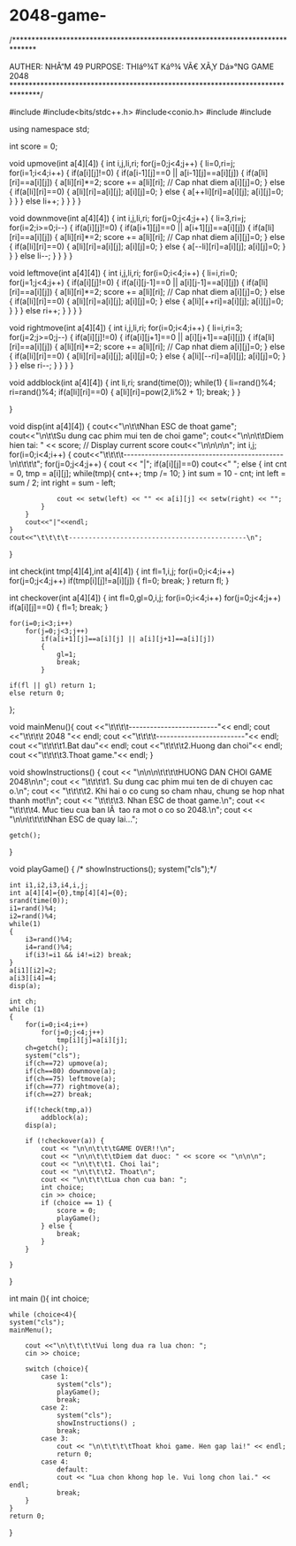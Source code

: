 # 2048-game-
/******************************************************************************

AUTHER: NHÃ“M 49
PURPOSE: THIáº¾T Káº¾ VÃ€ XÃ‚Y Dá»°NG GAME 2048
*******************************************************************************/

#include <iostream>
#include<bits/stdc++.h>
#include<conio.h>
#include <string>
#include <cstdlib>

using namespace std;

int score = 0;

void upmove(int a[4][4])
{
	int i,j,li,ri;
	for(j=0;j<4;j++)
	{
		li=0,ri=j;
		for(i=1;i<4;i++)
		{
			if(a[i][j]!=0)
			{
				if(a[i-1][j]==0 || a[i-1][j]==a[i][j])
				{
					if(a[li][ri]==a[i][j])
					{
						a[li][ri]*=2;
						score += a[li][ri]; // Cap nhat diem
						a[i][j]=0;
					}
					else
					{
						if(a[li][ri]==0)
						{
							a[li][ri]=a[i][j];
							a[i][j]=0;
						}
						else
						{
							a[++li][ri]=a[i][j];
							a[i][j]=0;
						}
					}
				}
				else li++;
			}
		}
	}
}

void downmove(int a[4][4])
{
	int i,j,li,ri;
	for(j=0;j<4;j++)
	{
		li=3,ri=j;
		for(i=2;i>=0;i--)
		{
			if(a[i][j]!=0)
			{
				if(a[i+1][j]==0 || a[i+1][j]==a[i][j])
				{
					if(a[li][ri]==a[i][j])
					{
						a[li][ri]*=2;
						score += a[li][ri]; // Cap nhat diem
						a[i][j]=0;
					}
					else
					{
						if(a[li][ri]==0)
						{
							a[li][ri]=a[i][j];
							a[i][j]=0;
						}
						else
						{
							a[--li][ri]=a[i][j];
							a[i][j]=0;
						}
					}
				}
				else li--;
			}
		}
	}
}

void leftmove(int a[4][4])
{
	int i,j,li,ri;
	for(i=0;i<4;i++)
	{
		li=i,ri=0;
		for(j=1;j<4;j++)
		{
			if(a[i][j]!=0)
			{
				if(a[i][j-1]==0 || a[i][j-1]==a[i][j])
				{
					if(a[li][ri]==a[i][j])
					{
						a[li][ri]*=2;
						score += a[li][ri]; // Cap nhat diem
						a[i][j]=0;
					}
					else
					{
						if(a[li][ri]==0)
						{
							a[li][ri]=a[i][j];
							a[i][j]=0;
						}
						else
						{
							a[li][++ri]=a[i][j];
							a[i][j]=0;
						}
					}
				}
				else ri++;
			}
		}
	}
}

void rightmove(int a[4][4])
{
	int i,j,li,ri;
	for(i=0;i<4;i++)
	{
		li=i,ri=3;
		for(j=2;j>=0;j--)
		{
			if(a[i][j]!=0)
			{
				if(a[i][j+1]==0 || a[i][j+1]==a[i][j])
				{
					if(a[li][ri]==a[i][j])
					{
						a[li][ri]*=2;
						score += a[li][ri]; // Cap nhat diem
						a[i][j]=0;
					}
					else
					{
						if(a[li][ri]==0)
						{
							a[li][ri]=a[i][j];
							a[i][j]=0;
						}
						else
						{
							a[li][--ri]=a[i][j];
							a[i][j]=0;
						}
					}
				}
				else ri--;
			}
		}
	}
}

void addblock(int a[4][4])
{
	int li,ri;
	srand(time(0));
	while(1)
	{
		li=rand()%4;
		ri=rand()%4;
		if(a[li][ri]==0)
		{
			a[li][ri]=pow(2,li%2 + 1);
			break;
		}
	}

}

void disp(int a[4][4])
{
	cout<<"\n\t\tNhan ESC de thoat game";
	cout<<"\n\t\tSu dung cac phim mui ten de choi game";
	cout<<"\n\n\t\tDiem hien tai: " << score; // Display current score
	cout<<"\n\n\n\n";
	int i,j;
	for(i=0;i<4;i++)
	{
		cout<<"\t\t\t\t---------------------------------------------\n\t\t\t\t";
		for(j=0;j<4;j++)
		{
			cout << "|";
			if(a[i][j]==0) cout<<"          ";
			else
			{
				int cnt = 0, tmp = a[i][j];
				while(tmp){
					cnt++;
					tmp /= 10;
				}
                int sum = 10 - cnt;
                int left = sum / 2;
                int right = sum - left;

                cout << setw(left) << "" << a[i][j] << setw(right) << "";
			}
		}
		cout<<"|"<<endl;
	}
	cout<<"\t\t\t\t---------------------------------------------\n";
}


int check(int tmp[4][4],int a[4][4])
{
	int fl=1,i,j;
	for(i=0;i<4;i++)
    	for(j=0;j<4;j++)
    		if(tmp[i][j]!=a[i][j])
    		{
    			fl=0;
    			break;
			}
	return fl;
}

int checkover(int a[4][4])
{
	int fl=0,gl=0,i,j;
	for(i=0;i<4;i++)
    	for(j=0;j<4;j++)
    		if(a[i][j]==0)
    		{
    			fl=1;
				break;
			}

	for(i=0;i<3;i++)
    	for(j=0;j<3;j++)
    		if(a[i+1][j]==a[i][j] || a[i][j+1]==a[i][j])
    		{
    			gl=1;
    			break;
			}

	if(fl || gl) return 1;
	else return 0;
};


void mainMenu(){
		cout <<"\t\t\t\t-------------------------"<< endl;
		cout <<"\t\t\t\t         2048           "<< endl;
		cout <<"\t\t\t\t-------------------------"<< endl;
		cout <<"\t\t\t\t1.Bat dau"<< endl;
		cout <<"\t\t\t\t2.Huong dan choi"<< endl;
		cout <<"\t\t\t\t3.Thoat game."<< endl;
}   
		
		  
void showInstructions() {
	cout << "\n\n\n\t\t\t\tHUONG DAN CHOI GAME 2048\n\n";
	cout << "\t\t\t\t1. Su dung cac phim mui ten de di chuyen cac o.\n";
	cout << "\t\t\t\t2. Khi hai o co cung so cham nhau, chung se hop nhat thanh mot!\n";
	cout << "\t\t\t\t3. Nhan ESC de thoat game.\n";
	cout << "\t\t\t\t4. Muc tieu cua ban lÃ  tao ra mot o co so 2048.\n";
	cout << "\n\n\t\t\t\tNhan ESC de quay lai...";

	getch();
}

void playGame()
{
/*	showInstructions();
	system("cls");*/

	int i1,i2,i3,i4,i,j;
	int a[4][4]={0},tmp[4][4]={0};
	srand(time(0));
	i1=rand()%4;
	i2=rand()%4;
	while(1)
	{
		i3=rand()%4;
		i4=rand()%4;
		if(i3!=i1 && i4!=i2) break;
	}
	a[i1][i2]=2;
	a[i3][i4]=4;
	disp(a);

	int ch;
	while (1)
    {
    	for(i=0;i<4;i++)
    		for(j=0;j<4;j++)
    			tmp[i][j]=a[i][j];
    	ch=getch();
    	system("cls");
    	if(ch==72) upmove(a);
    	if(ch==80) downmove(a);
    	if(ch==75) leftmove(a);
    	if(ch==77) rightmove(a);
		if(ch==27) break;

		if(!check(tmp,a))
			addblock(a);
		disp(a);
		
		if (!checkover(a)) {
            cout << "\n\n\t\t\tGAME OVER!!\n";
            cout << "\n\n\t\t\tDiem dat duoc: " << score << "\n\n\n";
            cout << "\n\t\t\t1. Choi lai";
            cout << "\n\t\t\t2. Thoat\n";
            cout << "\n\t\t\tLua chon cua ban: ";
            int choice;
            cin >> choice;
            if (choice == 1) {
                score = 0;
                playGame();
            } else {
                break;
            }
        }
		
	}
}

int main (){
	int choice;
	
	while (choice<4){
	system("cls");
	mainMenu();	

		cout <<"\n\t\t\t\tVui long dua ra lua chon: ";		
		cin >> choice;
		
		switch (choice){
			case 1:
				system("cls");
				playGame();
				break;
			case 2:
				system("cls");
				showInstructions() ;
				break;
			case 3:
				cout << "\n\t\t\t\tThoat khoi game. Hen gap lai!" << endl;
                return 0;
            case 4:
            	default:
                cout << "Lua chon khong hop le. Vui long chon lai." << endl;
                break;
        }
	}
	return 0;
}	
